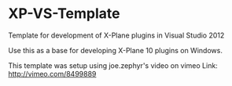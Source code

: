 XP-VS-Template
==============

Template for development of X-Plane plugins in Visual Studio 2012

Use this as a base for developing X-Plane 10 plugins on Windows.

This template was setup using joe.zephyr's video on vimeo
Link: http://vimeo.com/8499889